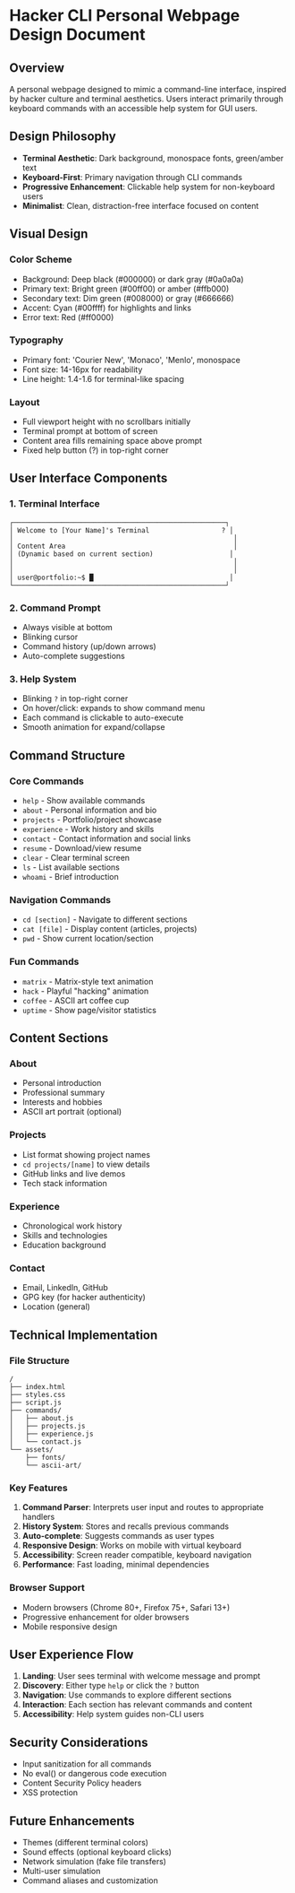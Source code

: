 # Hacker CLI Personal Webpage Design Document

## Overview
A personal webpage designed to mimic a command-line interface, inspired by hacker culture and terminal aesthetics. Users interact primarily through keyboard commands with an accessible help system for GUI users.

## Design Philosophy
- **Terminal Aesthetic**: Dark background, monospace fonts, green/amber text
- **Keyboard-First**: Primary navigation through CLI commands
- **Progressive Enhancement**: Clickable help system for non-keyboard users
- **Minimalist**: Clean, distraction-free interface focused on content

## Visual Design

### Color Scheme
- Background: Deep black (#000000) or dark gray (#0a0a0a)
- Primary text: Bright green (#00ff00) or amber (#ffb000)
- Secondary text: Dim green (#008000) or gray (#666666)
- Accent: Cyan (#00ffff) for highlights and links
- Error text: Red (#ff0000)

### Typography
- Primary font: 'Courier New', 'Monaco', 'Menlo', monospace
- Font size: 14-16px for readability
- Line height: 1.4-1.6 for terminal-like spacing

### Layout
- Full viewport height with no scrollbars initially
- Terminal prompt at bottom of screen
- Content area fills remaining space above prompt
- Fixed help button (?) in top-right corner

## User Interface Components

### 1. Terminal Interface
```
┌─────────────────────────────────────────────────────┐
│ Welcome to [Your Name]'s Terminal                  ? │
│                                                       │
│ Content Area                                          │
│ (Dynamic based on current section)                   │
│                                                       │
│                                                       │
│ user@portfolio:~$ █                                  │
└─────────────────────────────────────────────────────┘
```

### 2. Command Prompt
- Always visible at bottom
- Blinking cursor
- Command history (up/down arrows)
- Auto-complete suggestions

### 3. Help System
- Blinking `?` in top-right corner
- On hover/click: expands to show command menu
- Each command is clickable to auto-execute
- Smooth animation for expand/collapse

## Command Structure

### Core Commands
- `help` - Show available commands
- `about` - Personal information and bio
- `projects` - Portfolio/project showcase
- `experience` - Work history and skills
- `contact` - Contact information and social links
- `resume` - Download/view resume
- `clear` - Clear terminal screen
- `ls` - List available sections
- `whoami` - Brief introduction

### Navigation Commands
- `cd [section]` - Navigate to different sections
- `cat [file]` - Display content (articles, projects)
- `pwd` - Show current location/section

### Fun Commands
- `matrix` - Matrix-style text animation
- `hack` - Playful "hacking" animation
- `coffee` - ASCII art coffee cup
- `uptime` - Show page/visitor statistics

## Content Sections

### About
- Personal introduction
- Professional summary
- Interests and hobbies
- ASCII art portrait (optional)

### Projects
- List format showing project names
- `cd projects/[name]` to view details
- GitHub links and live demos
- Tech stack information

### Experience
- Chronological work history
- Skills and technologies
- Education background

### Contact
- Email, LinkedIn, GitHub
- GPG key (for hacker authenticity)
- Location (general)

## Technical Implementation

### File Structure
```
/
├── index.html
├── styles.css
├── script.js
├── commands/
│   ├── about.js
│   ├── projects.js
│   ├── experience.js
│   └── contact.js
└── assets/
    ├── fonts/
    └── ascii-art/
```

### Key Features
1. **Command Parser**: Interprets user input and routes to appropriate handlers
2. **History System**: Stores and recalls previous commands
3. **Auto-complete**: Suggests commands as user types
4. **Responsive Design**: Works on mobile with virtual keyboard
5. **Accessibility**: Screen reader compatible, keyboard navigation
6. **Performance**: Fast loading, minimal dependencies

### Browser Support
- Modern browsers (Chrome 80+, Firefox 75+, Safari 13+)
- Progressive enhancement for older browsers
- Mobile responsive design

## User Experience Flow

1. **Landing**: User sees terminal with welcome message and prompt
2. **Discovery**: Either type `help` or click the `?` button
3. **Navigation**: Use commands to explore different sections
4. **Interaction**: Each section has relevant commands and content
5. **Accessibility**: Help system guides non-CLI users

## Security Considerations
- Input sanitization for all commands
- No eval() or dangerous code execution
- Content Security Policy headers
- XSS protection

## Future Enhancements
- Themes (different terminal colors)
- Sound effects (optional keyboard clicks)
- Network simulation (fake file transfers)
- Multi-user simulation
- Command aliases and customization